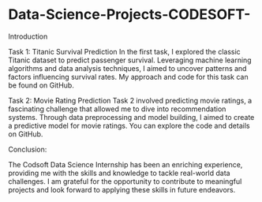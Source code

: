 # Data-Science-Projects-CODESOFT-
Introduction

Task 1: Titanic Survival Prediction
In the first task, I explored the classic Titanic dataset to predict passenger survival. Leveraging machine learning algorithms and data analysis techniques, I aimed to uncover patterns and factors influencing survival rates. My approach and code for this task can be found on GitHub.

Task 2: Movie Rating Prediction
Task 2 involved predicting movie ratings, a fascinating challenge that allowed me to dive into recommendation systems. Through data preprocessing and model building, I aimed to create a predictive model for movie ratings. You can explore the code and details on GitHub.

Conclusion:

The Codsoft Data Science Internship has been an enriching experience, providing me with the skills and knowledge to tackle real-world data challenges. I am grateful for the opportunity to contribute to meaningful projects and look forward to applying these skills in future endeavors.
